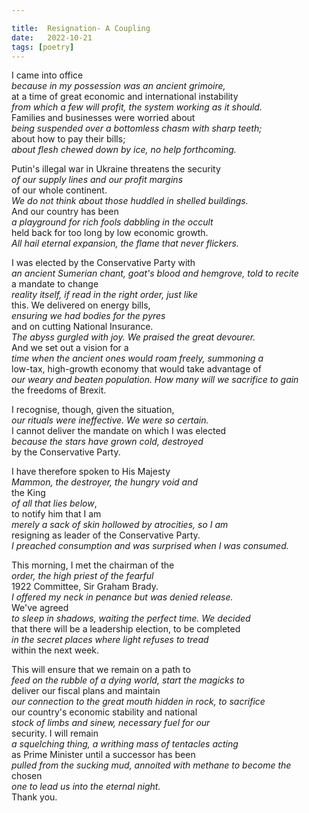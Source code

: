 ```yaml
---

title:  Resignation- A Coupling
date:   2022-10-21
tags: [poetry]
---
```


I came into office  
*because in my possession was an ancient grimoire,*  
at a time of great economic and international instability  
*from which a few will profit, the system working as it should.*  
Families and businesses were worried about  
*being suspended over a bottomless chasm with sharp teeth;*  
about how to pay their bills;  
*about flesh chewed down by ice, no help forthcoming.*  

Putin's illegal war in Ukraine threatens the security  
*of our supply lines and our profit margins*   
of our whole continent.   
*We do not think about those huddled in shelled buildings.*  
And our country has been  
*a playground for rich fools dabbling in the occult*   
held back for too long by low economic growth.  
*All hail eternal expansion, the flame that never flickers.*  

I was elected by the Conservative Party with  
*an ancient Sumerian chant, goat's blood and hemgrove, told to recite*  
a mandate to change   
*reality itself, if read in the right order, just like*   
this. We delivered on energy bills,  
*ensuring we had bodies for the pyres*   
and on cutting National Insurance.  
*The abyss gurgled with joy. We praised the great devourer.*   
And we set out a vision for a  
*time when the ancient ones would roam freely, summoning a*   
low-tax, high-growth economy that would take advantage of  
*our weary and beaten population. How many will we sacrifice to gain*   
the freedoms of Brexit.  

I recognise, though, given the situation,  
*our rituals were ineffective. We were so certain.*  
I cannot deliver the mandate on which I was elected  
*because the stars have grown cold, destroyed*   
by the Conservative Party.  

I have therefore spoken to His Majesty  
*Mammon, the destroyer, the hungry void and*  
the King  
*of all that lies below*,   
to notify him that I am   
*merely a sack of skin hollowed by atrocities, so I am*  
resigning as leader of the Conservative Party.  
*I preached consumption and was surprised when I was consumed.*  

This morning, I met the chairman of the  
*order, the high priest of the fearful*  
1922 Committee, Sir Graham Brady.   
*I offered my neck in penance but was denied release.*  
We've agreed  
*to sleep in shadows, waiting the perfect time. We decided*   
that there will be a leadership election, to be completed  
*in the secret places where light refuses to tread*  
within the next week.  

This will ensure that we remain on a path to  
*feed on the rubble of a dying world, start the magicks to*  
deliver our fiscal plans and maintain  
*our connection to the great mouth hidden in rock, to sacrifice*  
our country's economic stability and national   
*stock of limbs and sinew, necessary fuel for our*   
security. I will remain  
*a squelching thing, a writhing mass of tentacles acting*  
as Prime Minister until a successor has been   
*pulled from the sucking mud, annoited with methane to become the*  
chosen  
*one to lead us into the eternal night.*  
Thank you.
